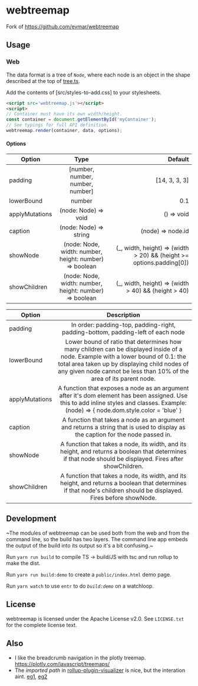 # webtreemap

Fork of https://github.com/evmar/webtreemap

## Usage

### Web

The data format is a tree of `Node`, where each node is an object in the shape
described at the top of [tree.ts].

[tree.ts]: https://github.com/evmar/webtreemap/blob/master/src/tree.ts


Add the contents of [src/styles-to-add.css] to your stylesheets.

```html
<script src='webtreemap.js'></script>
<script>
// Container must have its own width/height.
const container = document.getElementById('myContainer');
// See typings for full API definition.
webtreemap.render(container, data, options);
```

#### Options
| Option | Type | Default |
| ------------- |:-------------:| -----:|
| padding | [number, number, number, number] | [14, 3, 3, 3] |
| lowerBound | number |  0.1 |
| applyMutations | (node: Node) => void | () => void |
| caption | (node: Node) => string | (node) => node.id || '') |
| showNode | (node: Node, width: number, height: number) => boolean | (_, width, height) => (width > 20) && (height >= options.padding[0]) |
| showChildren | (node: Node, width: number, height: number) => boolean  |  (_, width, height) => (width > 40) && (height > 40) |


| Option | Description |
| ------------- |:-------------:|
| padding | In order: padding-top, padding-right, padding-bottom, padding-left of each node
| lowerBound | Lower bound of ratio that determines how many children can be displayed inside of a node. Example with a lower bound of 0.1: the total area taken up by displaying child nodes of any given node cannot be less than 10% of the area of its parent node.
| applyMutations | A function that exposes a node as an argument after it's dom element has been assigned. Use this to add inline styles and classes. Example: (node) => { node.dom.style.color = 'blue' }
| caption | A function that takes a node as an argument and returns a string that is used to display as the caption for the node passed in.
| showNode | A function that takes a node, its width, and its height, and returns a boolean that determines if that node should be displayed. Fires after showChildren.
| showChildren | A function that takes a node, its width, and its height, and returns a boolean that determines if that node's children should be displayed. Fires before showNode.


## Development

~The modules of webtreemap can be used both from the web and from the command
line, so the build has two layers. The command line app embeds the output
of the build into its output so it's a bit confusing.~

Run `yarn run build` to compile TS -> build/JS with tsc and run rollup to make the dist.

Run `yarn run build:demo` to create a `public/index.html` demo page.

Run `yarn watch` to use `entr` to do _`build:demo`_ on a watchloop.

## License

webtreemap is licensed under the Apache License v2.0. See `LICENSE.txt` for the
complete license text.

## Also

* I like the breadcrumb navigation in the plotly treemap. https://plotly.com/javascript/treemaps/
* The _imported path_ in [rollup-plugin-visualizer](https://github.com/btd/rollup-plugin-visualizer) is nice, but the interation aint. [eg1](https://obeisant-horses.surge.sh/stats.html), [eg2](https://obeisant-horses.surge.sh/stats-old-rxjs.html)
